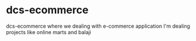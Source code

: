 # dcs-ecommerce
dcs-ecommerce where we dealing with e-commerce application 
I'm dealing projects like online marts and balaji
